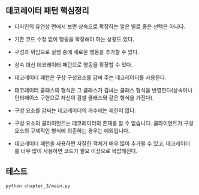 
## 데코레이터 패턴 핵심정리

- 디자인의 유연성 면에서 보면 상속으로 확장하는 일은 별로 좋은 선택은 아니다.

- 기존 코드 수정 없이 행동을 확장해야 하는 상황도 있다.

- 구성과 위임으로 실행 중에 새로운 행동을 추가할 수 있다.

- 상속 대신 데코레이터 패턴으로 행동을 확장할 수 있다.

- 데코레이터 패턴은 구상 구성요소를 감싸 주는 데코레이터를 사용한다.

- 데코레이터 클래스의 형식은 그 클래스가 감싸는 클래스 형식을 반영한다(상속이나 인터페이스 구현으로 자신이 감쌀 클래스와 같은 형식을 가진다).

- 구성 요소를 감싸는 데코레이터의 개수에는 제한이 없다.

- 구성 요소의 클라이언트는 데코레이터의 존재를 알 수 없습니다. 클라이언트가 구성 요소의 구체적인 형식에 의존하는 경우는 예외입니다.

- 데코레이터 패턴을 사용하면 자잘한 객체가 매우 많이 추가될 수 있고, 데코레이터를 너무 많이 사용하면 코드가 필요 이상으로 복잡해진다.

## 테스트
```
python chapter_3/main.py
```
